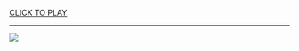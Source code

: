 
<a href="https://premium76.site?title=google_game_unblocked&ref=13M">CLICK TO PLAY</a></h3>
<hr>

<a href="https://premium76.site?title=google_game_unblocked&ref=13M"><img src="https://clearcache.store/games.png"></a>


